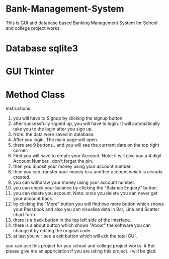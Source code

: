 # Bank-Management-System 
This is GUI and database based Banking Management System for School and college project works. 
# Database sqlite3
# GUI Tkinter
# Method Class

Instructions:
1. you will have to Signup by clicking the signup button.
2. after successfully signed up, you will have to login. It will automatically take you to the login after you sign up.
3. Note: the data were saved in database.
4. After you login, The main page will open.
5. there are 9 buttons.. and you will see the currrent date on the top right corner.
6. First you will have to create your Account. Note: it will give you a 4 digit Account Number.. don't forget the pin.
7. then you diposit your money using your account number.
8. then you can transfer your money to a another account which is already created.
9. you can withdraw your money using your account number.
10. you can check your balance by clicking the "Balance Enquiry" button.
11. you can delete you account. Note: once you delete you can never get your account back.
12. by clicking the "More" button you will find two more button which shows your Passbook and also you can visualise data in Bar, Line and Scatter chart form.
13. there is a back button in the top left side of the interface.
14. there is a about button which shows "About" the software you can change it by editing the original code.
15. at last you will see a exit button which will exit the total GUI.

you can use this project for you school and college project works. # But please give me an appriciation if you are uding this project. I will be glad.
